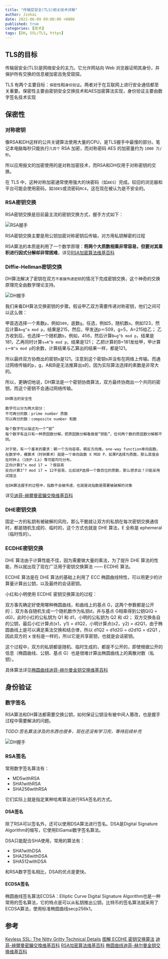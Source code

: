 ```yaml
---
title: "传输层安全(TLS)相关技术详解"
author: Jinkai
date: 2021-06-09 09:00:00 +0800
published: true
categories: [技术]
tags: [DH, SSL/TLS, https]
---
```


## TLS的目标

传输层安全(TLS)是网络安全的主力。它允许网站向 Web 浏览器证明其身份，并保护所有交换的信息被加密且免受窥探。

TLS 有两个主要目标：`保密性`和`身份验证`。两者对于在互联网上进行安全通信都至关重要。保密性主要由密钥安全交换技术和AES加密算法实现，身份验证主要由数字签名技术实现

## 保密性

### 对称密钥

像RSA和DH这样的公共关键算法使用大量的CPU，是TLS握手中最慢的部分。笔记本电脑每秒只能执行`几百个` RSA 加密，而对称密码 AES 的加密量约为 `1000 万/秒`。

所以应用报文的加密使用的是对称加密技术，而RSA和DH仅用于对称密钥的交换。

在 TLS 中，这种对称加密通常使用强大的块密码（如`AES`）完成。较旧的浏览器和平台可能会使用密码，如`3DES`或流密码`RC4`，这在现在被认为是不安全的。

### RSA密钥交换

RSA密钥交换是目前最主流的密钥交换方式，握手方式如下：

![RSA握手](/assets/img/2021-06-09-diffie-hellman/rsa-handshake.jpg)

RSA密钥交换主要是用公钥加密对称密钥后传输，对方用私钥解密的过程

RSA算法的本质是利用了一个数学原理：**将两个大质数相乘非常容易，但要对其乘积进行因式分解却非常困难**，详见[RSA加密算法维基百科](<https://zh.wikipedia.org/wiki/RSA%E5%8A%A0%E5%AF%86%E6%BC%94%E7%AE%97%E6%B3%95>)

### Diffie-Hellman密钥交换

DH算法解决了密钥在双方`不直接传递密钥`的情况下完成密钥交换，这个神奇的交换原理完全由数学理论支持。

![DH握手](/assets/img/2021-06-09-diffie-hellman/dh-handshake.jpg)

我们来看DH算法交换密钥的步骤。假设甲乙双方需要传递对称密钥，他们之间可以这么做：

甲首选选择一个素数`p`，例如`509`，底数`g`，任选，例如5，随机数`a`，例如123，然后计算`A=g^a mod p`，结果是215，然后，甲发送p＝509，g=5，A=215给乙；
乙方收到后，也选择一个随机数`b`，例如，456，然后计算`B=g^b mod p`，结果是181，乙再同时计算`s=A^b mod p`，结果是121；
乙把计算的B=181发给甲，甲计算`s＝B^a mod p`的余数，计算结果与乙算出的结果一样，都是121。

所以最终双方协商出的密钥s是121。注意到这个密钥s并没有在网络上传输。而通过网络传输的p，g，A和B是无法推算出s的，因为实际算法选择的素数是非常大的。

所以，更确切地说，DH算法是一个密钥协商算法，双方最终协商出一个共同的密钥，而这个密钥不会通过网络传输。

    DH算法的安全性

    数字可以分为两大部分：
    不可再分的数：prime number 质数
    可以再分的数：composite number 和数

    每个数字可以描述为一个“锁”
    每个数字有且只有一种质因数分解，把质因数分解看做是“钥匙”，任何两个数的质因数分解都不同。

    对于锁，有一个基本的要求：朝一个方向容易，朝反方向难。one-way function单向函数。
    在数学中，模算术（时钟算术）就是一个单向函数 X MOD P，如果P选择为质数，那么其值会在时钟上（1到P-1上）等可能均匀分布。
    正向计算3^x mod 17 = ？很容易
    反向计算3^? mod 17 = 12不容易，比如说P选择一个数百位的质数，那么想求出？只能采用试错法

    在DH算法握手的过程中，指数不会被传递，也就是说指数是需要被破解的对象

详见[迪菲-赫爾曼密鑰交換维基百科](<https://zh.wikipedia.org/wiki/%E8%BF%AA%E8%8F%B2-%E8%B5%AB%E7%88%BE%E6%9B%BC%E5%AF%86%E9%91%B0%E4%BA%A4%E6%8F%9B>)

### DHE密钥交换

固定一方的私钥有被破解的风险，那么干脆就让双方的私钥在每次密钥交换通信时，都是随机生成的、临时的，这个方式也就是 DHE 算法，E 全称是 ephemeral（临时性的）。

### ECDHE密钥交换

DHE 算法由于计算性能不佳，因为需要做大量的乘法，为了提升 DHE 算法的性能，所以就出现了现在广泛用于密钥交换算法 —— ECDHE 算法。

ECDHE 算法是在 DHE 算法的基础上利用了 ECC 椭圆曲线特性，可以用更少的计算量计算出公钥，以及最终的会话密钥。

小红和小明使用 ECDHE 密钥交换算法的过程：

双方事先确定好使用哪种椭圆曲线，和曲线上的基点 G，这两个参数都是公开的；
双方各自随机生成一个随机数作为私钥d，并与基点 G相乘得到公钥Q(Q = dG)，此时小红的公私钥为 Q1 和 d1，小明的公私钥为 Q2 和 d2；
双方交换各自的公钥，最后小红计算点(x1，y1) = d1Q2，小明计算点(x2，y2) = d2Q1，由于椭圆曲线上是可以满足乘法交换和结合律，所以 d1Q2 = d1d2G = d2d1G = d2Q1 ，因此双方的 x 坐标是一样的，所以它是共享密钥，也就是会话密钥。

这个过程中，双方的私钥都是随机、临时生成的，都是不公开的，即使根据公开的信息（椭圆曲线、公钥、基点 G）也是很难计算出椭圆曲线上的离散对数（私钥）。

具体算法详见[椭圆曲线迪菲-赫尔曼金钥交换维基百科](<https://zh.wikipedia.org/wiki/%E6%A9%A2%E5%9C%93%E6%9B%B2%E7%B7%9A%E8%BF%AA%E8%8F%B2-%E8%B5%AB%E7%88%BE%E6%9B%BC%E9%87%91%E9%91%B0%E4%BA%A4%E6%8F%9B>)

## 身份验证

### 数字签名

RSA算法和DH算法都需要交换公钥，如何保证公钥没有被中间人篡改，也是握手过程中需要解决的问题。

*TODO:签名算法涉及的东西也很多，现在还没有学习完，等待后续补充*

![DH握手](/assets/img/2021-06-09-diffie-hellman/dh-handshake.jpg)

### RSA签名

常用数字签名算法有：

- MD5withRSA
- SHA1withRSA
- SHA256withRSA

它们实际上就是指定某种哈希算法进行RSA签名的方式。

#### DSA签名

除了RSA可以签名外，还可以使用DSA算法进行签名。DSA是Digital Signature Algorithm的缩写，它使用ElGamal数字签名算法。

DSA只能配合SHA使用，常用的算法有：

- SHA1withDSA
- SHA256withDSA
- SHA512withDSA

和RSA数字签名相比，DSA的优点是更快。

#### ECDSA签名

椭圆曲线签名算法ECDSA：Elliptic Curve Digital Signature Algorithm也是一种常用的签名算法，它的特点是可以从私钥推出公钥。比特币的签名算法就采用了ECDSA算法，使用标准椭圆曲线secp256k1。

## 参考

[Keyless SSL: The Nitty Gritty Technical Details](<https://blog.cloudflare.com/keyless-ssl-the-nitty-gritty-technical-details/>)
[图解 ECDHE 密钥交换算法](<https://www.cnblogs.com/xiaolincoding/p/14318338.html>)
[迪菲-赫爾曼密鑰交換维基百科](<https://zh.wikipedia.org/wiki/%E8%BF%AA%E8%8F%B2-%E8%B5%AB%E7%88%BE%E6%9B%BC%E5%AF%86%E9%91%B0%E4%BA%A4%E6%8F%9B>)
[RSA加密算法维基百科](<https://zh.wikipedia.org/wiki/RSA%E5%8A%A0%E5%AF%86%E6%BC%94%E7%AE%97%E6%B3%95>)
[椭圆曲线迪菲-赫尔曼金钥交换维基百科](<https://zh.wikipedia.org/wiki/%E6%A9%A2%E5%9C%93%E6%9B%B2%E7%B7%9A%E8%BF%AA%E8%8F%B2-%E8%B5%AB%E7%88%BE%E6%9B%BC%E9%87%91%E9%91%B0%E4%BA%A4%E6%8F%9B>)
